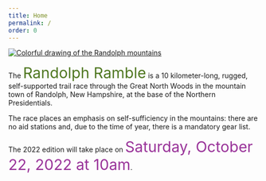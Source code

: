 ```yaml
---
title: Home
permalink: /
order: 0
---
```

[![Colorful drawing of the Randolph mountains](/images/header-image-news.png)](https://www.facebook.com/randolphramblerace/)

The <span style="font-size: 30px; color: #507822;">
Randolph Ramble</span> is a 10 kilometer-long, rugged, self-supported trail race through the Great North Woods in the mountain town of Randolph, New Hampshire, at the base of the Northern Presidentials.

The race places an emphasis on self-sufficiency in the mountains: there are no aid stations and, due to the time of year, there is a mandatory gear list.

The 2022 edition will take place on <span style="font-size: 30px; color: #993399;">Saturday, October 22, 2022 at 10am</span>. 
